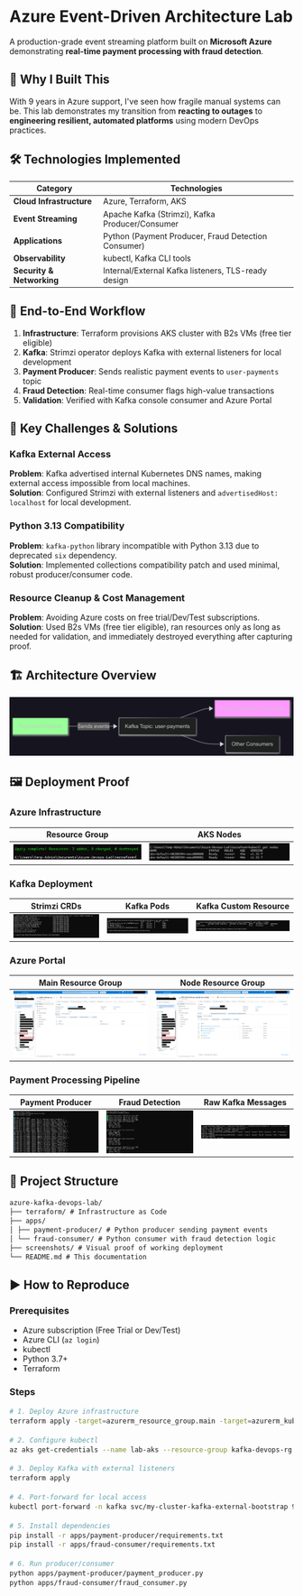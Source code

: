 # Azure Event-Driven Architecture Lab

A production-grade event streaming platform built on **Microsoft Azure** demonstrating **real-time payment processing with fraud detection**.

## 🎯 Why I Built This
With 9 years in Azure support, I've seen how fragile manual systems can be. This lab demonstrates my transition from **reacting to outages** to **engineering resilient, automated platforms** using modern DevOps practices.

## 🛠️ Technologies Implemented
| Category | Technologies |
|----------|-------------|
| **Cloud Infrastructure** | Azure, Terraform, AKS |
| **Event Streaming** | Apache Kafka (Strimzi), Kafka Producer/Consumer |
| **Applications** | Python (Payment Producer, Fraud Detection Consumer) |
| **Observability** | kubectl, Kafka CLI tools |
| **Security & Networking** | Internal/External Kafka listeners, TLS-ready design |

## 🚀 End-to-End Workflow
1. **Infrastructure**: Terraform provisions AKS cluster with B2s VMs (free tier eligible)
2. **Kafka**: Strimzi operator deploys Kafka with external listeners for local development
3. **Payment Producer**: Sends realistic payment events to `user-payments` topic
4. **Fraud Detection**: Real-time consumer flags high-value transactions
5. **Validation**: Verified with Kafka console consumer and Azure Portal

## 🧠 Key Challenges & Solutions

### Kafka External Access
**Problem**: Kafka advertised internal Kubernetes DNS names, making external access impossible from local machines.  
**Solution**: Configured Strimzi with external listeners and `advertisedHost: localhost` for local development.

### Python 3.13 Compatibility  
**Problem**: `kafka-python` library incompatible with Python 3.13 due to deprecated `six` dependency.  
**Solution**: Implemented collections compatibility patch and used minimal, robust producer/consumer code.

### Resource Cleanup & Cost Management  
**Problem**: Avoiding Azure costs on free trial/Dev/Test subscriptions.  
**Solution**: Used B2s VMs (free tier eligible), ran resources only as long as needed for validation, and immediately destroyed everything after capturing proof.

## 🏗️ Architecture Overview
![Event-Driven Architecture](architecture.png)

## 🖼️ Deployment Proof

### Azure Infrastructure
| Resource Group | AKS Nodes |
|----------------|-----------|
| ![Azure RG](Screenshots/01-terraform-apply-success.png) | ![Nodes](Screenshots/02-kubectl-nodes.png) |

### Kafka Deployment
| Strimzi CRDs | Kafka Pods | Kafka Custom Resource |
|--------------|------------|----------------------|
| ![CRDs](Screenshots/03-strimzi-crds.png) | ![Pods](Screenshots/04-kafka-pods.png) | ![CR](Screenshots/05-kafka-cr.png) |

### Azure Portal
| Main Resource Group | Node Resource Group |
|---------------------|---------------------|
| ![Main RG](Screenshots/06a-azure-main-rg.png) | ![Node RG](Screenshots/06b-azure-node-rg.png) |

### Payment Processing Pipeline
| Payment Producer | Fraud Detection | Raw Kafka Messages |
|------------------|-----------------|-------------------|
| ![Payment Producer sending events](Screenshots/07-payment-producer.png) | ![Fraud Detection consumer](Screenshots/08-fraud-consumer.png) | ![Raw Kafka messages](Screenshots/09-kafka-raw.png) |

## 📂 Project Structure
```
azure-kafka-devops-lab/
├── terraform/ # Infrastructure as Code
├── apps/
│ ├── payment-producer/ # Python producer sending payment events
│ └── fraud-consumer/ # Python consumer with fraud detection logic
├── screenshots/ # Visual proof of working deployment
└── README.md # This documentation

```

## ▶️ How to Reproduce

### Prerequisites
- Azure subscription (Free Trial or Dev/Test)
- Azure CLI (`az login`)
- kubectl
- Python 3.7+
- Terraform

### Steps
```bash
# 1. Deploy Azure infrastructure
terraform apply -target=azurerm_resource_group.main -target=azurerm_kubernetes_cluster.main

# 2. Configure kubectl
az aks get-credentials --name lab-aks --resource-group kafka-devops-rg

# 3. Deploy Kafka with external listeners
terraform apply

# 4. Port-forward for local access
kubectl port-forward -n kafka svc/my-cluster-kafka-external-bootstrap 9094:9094

# 5. Install dependencies
pip install -r apps/payment-producer/requirements.txt
pip install -r apps/fraud-consumer/requirements.txt

# 6. Run producer/consumer
python apps/payment-producer/payment_producer.py
python apps/fraud-consumer/fraud_consumer.py